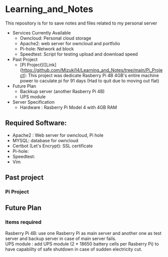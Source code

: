 # Learning_and_Notes
This repository is for to save notes and files related to my personal server
- Services Currently Available
  - Owncloud: Personal cloud storage 
  - Apache2: web server for owncloud and portfolio
  - Pi-hole: Network ad block 
  - Speedtest: Script for testing upload and download speed
- Past Project
  - [PI Project]([Link] (https://github.com/Mizuki14/Learning_and_Notes/tree/main/Pi_Project): This project was dedicate Rasberry Pi 4B 4GB's entire machine power to caculate pi for 91 days (Had to quit due to moving out flat)
- Future Plan
  - Backkup server (another Rasberry Pi 4B)
  - UPS module
- Server Specification
  - Hardware : Rasberry Pi Model 4 with 4GB RAM


## Required Software:
- Apache2 : Web server for owncloud, Pi hole
- MYSQL: database for owncloud
- Certbot (Let's Encrypt): SSL certificate
- Pi-hole:
- Speedtest:
- Vim

## Past project
### Pi Project 


## Future Plan

### Items required
Rasberry Pi 4B: use one Rasberry Pi as main server and another one as test server and backup server in case of main server fails. <br>
UPS module : add UPS module (2 * 18650 battery cells per Rasberry Pi) to have capability of safe shutdown in case of sudden electricity cut. <br>






